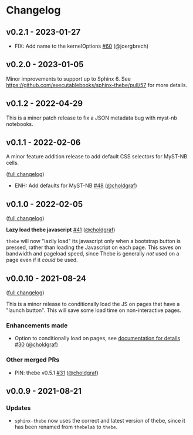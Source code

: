 # Changelog

## v0.2.1 - 2023-01-27

- FIX: Add name to the kernelOptions [#60](https://github.com/executablebooks/sphinx-thebe/pull/60) (@joergbrech)
 
## v0.2.0 - 2023-01-05

Minor improvements to support up to Sphinx 6. See https://github.com/executablebooks/sphinx-thebe/pull/57 for more details.

## v0.1.2 - 2022-04-29

This is a minor patch release to fix a JSON metadata bug with myst-nb notebooks.

## v0.1.1 - 2022-02-06

A minor feature addition release to add default CSS selectors for MyST-NB cells.

([full changelog](https://github.com/executablebooks/sphinx-thebe/compare/v0.1.0...ff1fd4b40615c32e6c9d0a60b98434cc1fe2f084))

- ENH: Add defaults for MyST-NB [#48](https://github.com/executablebooks/sphinx-thebe/pull/48) ([@choldgraf](https://github.com/choldgraf))


## v0.1.0 - 2022-02-05

([full changelog](https://github.com/executablebooks/sphinx-thebe/compare/v0.0.10...4d1a60c5126ce633b1a36de43b4990b2f4d08730))

**Lazy load thebe javascript** [#41](https://github.com/executablebooks/sphinx-thebe/pull/41) ([@choldgraf](https://github.com/choldgraf))

`thebe` will now "lazily load" its javascript only when a bootstrap button is pressed, rather than loading the Javascript on each page.
This saves on bandwidth and pageload speed, since Thebe is generally _not_ used on a page even if it _could_ be used.

## v0.0.10 - 2021-08-24

([full changelog](https://github.com/executablebooks/sphinx-thebe/compare/v0.0.9...e18d1bf94a8fa79476f035a349bd63d03bba83e7))

This is a minor release to conditionally load the JS on pages that have a "launch button".
This will save some load time on non-interactive pages.

### Enhancements made

- Option to conditionally load on pages, see [documentation for details](https://sphinx-thebe.readthedocs.io/en/latest/configure.html#only-load-js-on-certain-pages) [#30](https://github.com/executablebooks/sphinx-thebe/pull/30) ([@choldgraf](https://github.com/choldgraf))

### Other merged PRs

- PIN: thebe v0.5.1 [#31](https://github.com/executablebooks/sphinx-thebe/pull/31) ([@choldgraf](https://github.com/choldgraf))

## v0.0.9 - 2021-08-21

### Updates

- `sphinx-thebe` now uses the correct and latest version of thebe, since it has been renamed from `thebelab` to `thebe`.
